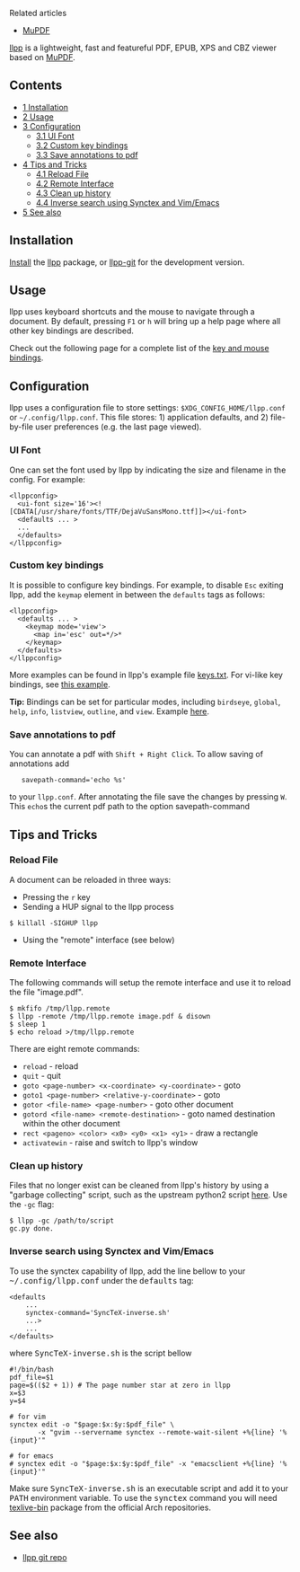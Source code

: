 Related articles

*   [MuPDF](/index.php/MuPDF "MuPDF")

[llpp](http://repo.or.cz/w/llpp.git) is a lightweight, fast and featureful PDF, EPUB, XPS and CBZ viewer based on [MuPDF](/index.php/MuPDF "MuPDF").

## Contents

*   [1 Installation](#Installation)
*   [2 Usage](#Usage)
*   [3 Configuration](#Configuration)
    *   [3.1 UI Font](#UI_Font)
    *   [3.2 Custom key bindings](#Custom_key_bindings)
    *   [3.3 Save annotations to pdf](#Save_annotations_to_pdf)
*   [4 Tips and Tricks](#Tips_and_Tricks)
    *   [4.1 Reload File](#Reload_File)
    *   [4.2 Remote Interface](#Remote_Interface)
    *   [4.3 Clean up history](#Clean_up_history)
    *   [4.4 Inverse search using Synctex and Vim/Emacs](#Inverse_search_using_Synctex_and_Vim.2FEmacs)
*   [5 See also](#See_also)

## Installation

[Install](/index.php/Install "Install") the [llpp](https://aur.archlinux.org/packages/llpp/) package, or [llpp-git](https://aur.archlinux.org/packages/llpp-git/) for the development version.

## Usage

llpp uses keyboard shortcuts and the mouse to navigate through a document. By default, pressing `F1` or `h` will bring up a help page where all other key bindings are described.

Check out the following page for a complete list of the [key and mouse bindings](http://repo.or.cz/w/llpp.git/blob_plain/master:/KEYS).

## Configuration

llpp uses a configuration file to store settings: `$XDG_CONFIG_HOME/llpp.conf` or `~/.config/llpp.conf`. This file stores: 1) application defaults, and 2) file-by-file user preferences (e.g. the last page viewed).

### UI Font

One can set the font used by llpp by indicating the size and filename in the config. For example:

```
<llppconfig>
  <ui-font size='16'><![CDATA[/usr/share/fonts/TTF/DejaVuSansMono.ttf]]></ui-font>
  <defaults ... >
  ...
  </defaults>
</llppconfig>

```

### Custom key bindings

It is possible to configure key bindings. For example, to disable `Esc` exiting llpp, add the `keymap` element in between the `defaults` tags as follows:

```
<llppconfig>
  <defaults ... >
    <keymap mode='view'>
      <map in='esc' out=*/>*
    </keymap>
  </defaults>
</llppconfig>

```

More examples can be found in llpp's example file [keys.txt](http://repo.or.cz/w/llpp.git/blob/HEAD:/misc/keys.txt). For vi-like key bindings, see [this example](https://gist.github.com/Earnestly/7608794).

**Tip:** Bindings can be set for particular modes, including `birdseye`, `global`, `help`, `info`, `listview`, `outline`, and `view`. Example [here](https://gist.github.com/holomorph/9d8e5f483465d92ee69c).

### Save annotations to pdf

You can annotate a pdf with `Shift + Right Click`. To allow saving of annotations add

```
   savepath-command='echo %s'

```

to your `llpp.conf`. After annotating the file save the changes by pressing `W`. This `echo`s the current pdf path to the option savepath-command

## Tips and Tricks

### Reload File

A document can be reloaded in three ways:

*   Pressing the `r` key
*   Sending a HUP signal to the llpp process

```
$ killall -SIGHUP llpp

```

*   Using the "remote" interface (see below)

### Remote Interface

The following commands will setup the remote interface and use it to reload the file "image.pdf".

```
$ mkfifo /tmp/llpp.remote
$ llpp -remote /tmp/llpp.remote image.pdf & disown
$ sleep 1
$ echo reload >/tmp/llpp.remote

```

There are eight remote commands:

*   `reload` - reload
*   `quit` - quit
*   `goto <page-number> <x-coordinate> <y-coordinate>` - goto
*   `goto1 <page-number> <relative-y-coordinate>` - goto
*   `gotor <file-name> <page-number>` - goto other document
*   `gotord <file-name> <remote-destination>` - goto named destination within the other document
*   `rect <pageno> <color> <x0> <y0> <x1> <y1>` - draw a rectangle
*   `activatewin` - raise and switch to llpp's window

### Clean up history

Files that no longer exist can be cleaned from llpp's history by using a "garbage collecting" script, such as the upstream python2 script [here](http://repo.or.cz/w/llpp.git/blob/HEAD:/misc/gc.py). Use the `-gc` flag:

```
$ llpp -gc /path/to/script
gc.py done.

```

### Inverse search using Synctex and Vim/Emacs

To use the synctex capability of llpp, add the line bellow to your <tt>~/.config/llpp.conf</tt> under the <tt>defaults</tt> tag:

```
<defaults
    ...
    synctex-command='SyncTeX-inverse.sh'
    ...>
    ...
</defaults>

```

where <tt>SyncTeX-inverse.sh</tt> is the script bellow

```
#!/bin/bash
pdf_file=$1
page=$(($2 + 1)) # The page number star at zero in llpp
x=$3
y=$4

# for vim
synctex edit -o "$page:$x:$y:$pdf_file" \
       -x "gvim --servername synctex --remote-wait-silent +%{line} '%{input}'"

# for emacs
# synctex edit -o "$page:$x:$y:$pdf_file" -x "emacsclient +%{line} '%{input}'" 

```

Make sure <tt>SyncTeX-inverse.sh</tt> is an executable script and add it to your <tt>PATH</tt> environment variable. To use the <tt>synctex</tt> command you will need [texlive-bin](https://www.archlinux.org/packages/?name=texlive-bin) package from the official Arch repositories.

## See also

*   [llpp git repo](http://repo.or.cz/w/llpp.git)